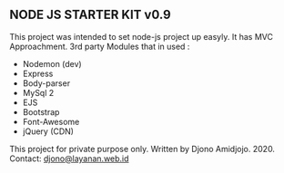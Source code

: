 NODE JS STARTER KIT v0.9
-------------------------

This project was intended to set node-js project up easyly.
It has MVC Approachment.
3rd party Modules that in used :
- Nodemon (dev)
- Express
- Body-parser
- MySql 2
- EJS
- Bootstrap
- Font-Awesome
- jQuery (CDN)

This project for private purpose only.
Written by Djono Amidjojo. 2020.
Contact: djono@layanan.web.id